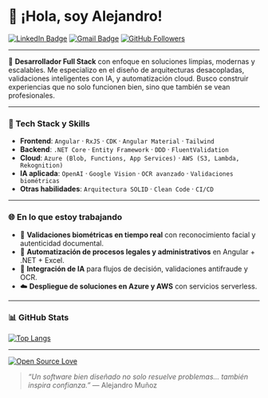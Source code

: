 
# 👋 ¡Hola, soy Alejandro!

[![LinkedIn Badge](https://img.shields.io/badge/-Alejandro%20Muñoz-blue?style=social&logo=Linkedin&logoColor=blue&link=https://www.linkedin.com/in/alejandromunozdev/)](https://www.linkedin.com/in/alejandromunozdev/)
[![Gmail Badge](https://img.shields.io/badge/-alejandromunozlezcano@gmail.com-c14438?style=social&logo=Gmail&logoColor=red&link=mailto:alejandromunozlezcano@gmail.com)](mailto:alejandromunozlezcano@gmail.com)
[![GitHub Followers](https://img.shields.io/github/followers/Alejoml07?label=Follow&style=social)](https://github.com/Alejoml07)

---

🎯 **Desarrollador Full Stack** con enfoque en soluciones limpias, modernas y escalables. Me especializo en el diseño de arquitecturas desacopladas, validaciones inteligentes con IA, y automatización cloud. Busco construir experiencias que no solo funcionen bien, sino que también se vean profesionales.

---

### 🚀 Tech Stack y Skills

- **Frontend**: `Angular` · `RxJS` · `CDK` · `Angular Material` · `Tailwind`
- **Backend**: `.NET Core` · `Entity Framework` · `DDD` · `FluentValidation`
- **Cloud**: `Azure (Blob, Functions, App Services)` · `AWS (S3, Lambda, Rekognition)`
- **IA aplicada**: `OpenAI` · `Google Vision` · `OCR avanzado` · `Validaciones biométricas`
- **Otras habilidades**: `Arquitectura SOLID` · `Clean Code` · `CI/CD`

---

### 🌐 En lo que estoy trabajando

- 🔐 **Validaciones biométricas en tiempo real** con reconocimiento facial y autenticidad documental.
- 📄 **Automatización de procesos legales y administrativos** en Angular + .NET + Excel.
- 🧠 **Integración de IA** para flujos de decisión, validaciones antifraude y OCR.
- ☁️ **Despliegue de soluciones en Azure y AWS** con servicios serverless.

---

### 📊 GitHub Stats

[![Top Langs](https://github-readme-stats.vercel.app/api/top-langs/?username=Alejoml07&layout=compact&theme=radical)](https://github.com/Alejoml07)

---

[![Open Source Love](https://badges.frapsoft.com/os/v1/open-source.svg?v=102)](https://github.com/ellerbrock/open-source-badge/)

> _“Un software bien diseñado no solo resuelve problemas… también inspira confianza.”_ — Alejandro Muñoz
